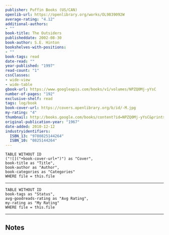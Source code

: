 ```yaml
---
publisher: Puffin Books (US/CAN)
openlib-url: https://openlibrary.org/works/OL9839092W
average-rating: "4.12"
additional-authors:
- ""
book-title: The Outsiders
publisheddate: 2002-08-30
book-author: S.E. Hinton
bookshelves-with-positions:
- ""
book-tags: read
date-read: ""
year-published: "1997"
read-count: "1"
cssClasses:
- wide-view
- wide-table
gbook-url: https://www.googleapis.com/books/v1/volumes/NPZQ0Mj-yYsC
number-of-pages: "192"
exclusive-shelf: read
tags: log/book
book-cover-url: https://covers.openlibrary.org/b/id/-M.jpg
my-rating: "4"
thumbnail: http://books.google.com/books/content?id=NPZQ0Mj-yYsC&printsec=frontcover&img=1&zoom=1&edge=curl&source=gbs_api
original-publication-year: "1967"
date-added: 2010-12-12
industryidentifiers:
  ISBN_13: "9780825144264"
  ISBN_10: "0825144264"
---
```


```dataview
TABLE WITHOUT ID
("![]("+book-cover-url+")") as "Cover",
book-title as "Title",
book-author as "Author",
book-categories as "Categories"
WHERE file = this.file
```
---
```dataview
TABLE WITHOUT ID
book-tags as "Status",
avg-goodreads-rating as "Avg Rating",
my-rating as "My Rating"
WHERE file = this.file
```
---
## Notes


